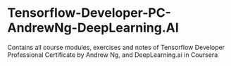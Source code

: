 # Tensorflow-Developer-PC-AndrewNg-DeepLearning.AI
 Contains all course modules, exercises and notes of Tensorflow Developer Professional Certificate by Andrew Ng, and DeepLearning.ai in Coursera
